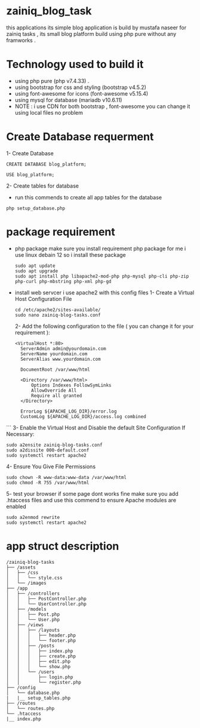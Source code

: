 # zainiq_blog_task
this applications its simple blog application  is build by mustafa naseer for zainiq tasks , its small blog platform build using php pure without any framworks .

# Technology used to build it 
- using php pure (php v7.4.33) .
- using bootstrap for css and styling (bootstrap v4.5.2)
- using font-awesome for icons (font-awesome v5.15.4)
- using mysql for database (mariadb v10.6.11)
- NOTE : i use CDN for both bootstrap , font-awesome you can change it using local files no problem 

# Create Database requerment
1- Create Database
```
CREATE DATABASE blog_platform;

USE blog_platform;
```
2- Create tables for database 
- run this commends to create all app tables for the database 
```
php setup_database.php
```
# package requirement 
- php package make sure you install requirement php package for me i use linux debain 12 so i install these package
  ```
  sudo apt update
  sudo apt upgrade
  sudo apt install php libapache2-mod-php php-mysql php-cli php-zip php-curl php-mbstring php-xml php-gd
  ```
- install web servcer i use apache2 with this config files
  1- Create a Virtual Host Configuration File 
  ```
  cd /etc/apache2/sites-available/
  sudo nano zainiq-blog-tasks.conf
  ```
  2- Add the following configuration to the file ( you can change it for your requirement ):
  ```
  <VirtualHost *:80>
    ServerAdmin admin@yourdomain.com
    ServerName yourdomain.com
    ServerAlias www.yourdomain.com

    DocumentRoot /var/www/html

    <Directory /var/www/html>
        Options Indexes FollowSymLinks
        AllowOverride All
        Require all granted
    </Directory>

    ErrorLog ${APACHE_LOG_DIR}/error.log
    CustomLog ${APACHE_LOG_DIR}/access.log combined
</VirtualHost>
  ```
  3- Enable the Virtual Host and Disable the default Site Configuration If Necessary:
  
  ```
  sudo a2ensite zainiq-blog-tasks.conf
  sudo a2dissite 000-default.conf
  sudo systemctl restart apache2
  ```
  4- Ensure You Give File Permissions
  ```
  sudo chown -R www-data:www-data /var/www/html
  sudo chmod -R 755 /var/www/html
  ```
  5- test your browser if some page dont works fine make sure you add .htaccess files and use this commend to ensure  Apache modules are enabled
  ```
  sudo a2enmod rewrite
  sudo systemctl restart apache2
  ```

  
  # app struct description
  ```
/zainiq-blog-tasks
├── /assets
│   ├── /css
│   │   └── style.css
│   └── /images
├── /app
│   ├── /controllers
│   │   ├── PostController.php
│   │   └── UserController.php
│   ├── /models
│   │   ├── Post.php
│   │   └── User.php
│   ├── /views
│   │   ├── /layouts
│   │   │   ├── header.php
│   │   │   └── footer.php
│   │   ├── /posts
│   │   │   ├── index.php
│   │   │   ├── create.php
│   │   │   ├── edit.php
│   │   │   └── show.php
│   │   └── /users
│   │       ├── login.php
│   │       └── register.php
├── /config
│   └── database.php
|   |__ setup_tables.php
├── /routes
│   └── routes.php
└── .htaccess
|__ index.php

  ```
